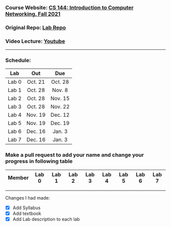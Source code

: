 ### Course Website: [CS 144: Introduction to Computer Networking, Fall 2021](https://cs144.github.io/)

### Original Repo: [Lab Repo](https://github.com/cs144/sponge)

### Video Lecture: [Youtube](https://www.youtube.com/watch?v=qAFI-2I7wPE&list=PLoCMsyE1cvdWKsLVyf6cPwCLDIZnOj0NS&index=1&t=0s)

---

### Schedule:

| Lab | Out | Due | 
|:---:|:---:|:---:| 
| Lab 0 | Oct. 21 | Oct. 28 | 
| Lab 1 | Oct. 28 | Nov. 8 | 
| Lab 2 | Oct. 28 | Nov. 15 | 
| Lab 3 | Oct. 28 | Nov. 22 | 
| Lab 4 | Nov. 19 | Dec. 12 | 
| Lab 5 | Nov. 19 | Dec. 19 | 
| Lab 6 | Dec. 16 | Jan. 3 | 
| Lab 7 | Dec. 16 | Jan. 3 | 

### Make a pull request to add your name and change your progress in following table 

|Member|Lab 0|Lab 1|Lab 2|Lab 3| Lab 4|Lab 5| Lab 6|Lab 7|
|:---:|:---:|:---:|:---:|:---:|:---:|:---:|:---:|:---:| 

--- 

Changes I had made: 

- [x] Add Syllabus
- [x] Add textbook
- [x] Add Lab description to each lab
